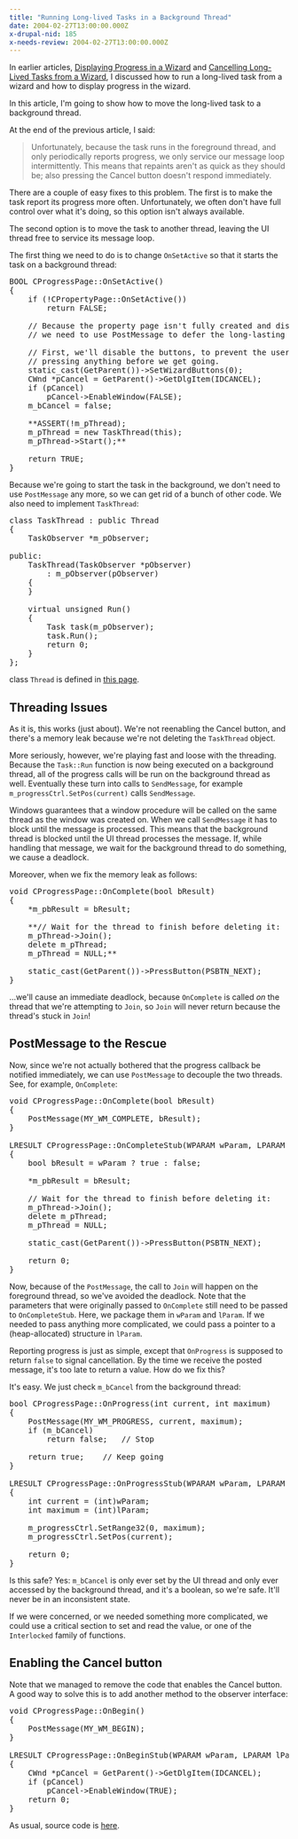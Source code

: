 ```yaml
---
title: "Running Long-lived Tasks in a Background Thread"
date: 2004-02-27T13:00:00.000Z
x-drupal-nid: 185
x-needs-review: 2004-02-27T13:00:00.000Z
---
```

In earlier articles, [Displaying Progress in a Wizard](http://www.differentpla.net/node/view/30) and [Cancelling Long-Lived Tasks from a Wizard](http://www.differentpla.net/node/view/138), I discussed how to run a long-lived task from a wizard and how to display progress in the wizard.

In this article, I'm going to show how to move the long-lived task to a background thread.

At the end of the previous article, I said:

> Unfortunately, because the task runs in the foreground thread, and only periodically reports progress, we only service our message loop intermittently. This means that repaints aren't as quick as they should be; also pressing the Cancel button doesn't respond immediately.

There are a couple of easy fixes to this problem. The first is to make the task report its progress more often. Unfortunately, we often don't have full control over what it's doing, so this option isn't always available.

The second option is to move the task to another thread, leaving the UI thread free to service its message loop.

The first thing we need to do is to change `OnSetActive` so that it starts the task on a background thread:

<pre>BOOL CProgressPage::OnSetActive()
{
	if (!CPropertyPage::OnSetActive())
		return FALSE;

	// Because the property page isn't fully created and displayed at this point,
	// we need to use PostMessage to defer the long-lasting task for a short while.

	// First, we'll disable the buttons, to prevent the user from
	// pressing anything before we get going.
	static_cast<cpropertysheet *="">(GetParent())->SetWizardButtons(0);
	CWnd *pCancel = GetParent()->GetDlgItem(IDCANCEL);
	if (pCancel)
		pCancel->EnableWindow(FALSE);
	m_bCancel = false;

	**ASSERT(!m_pThread);
	m_pThread = new TaskThread(this);
	m_pThread->Start();**

	return TRUE;
}</cpropertysheet></pre>

Because we're going to start the task in the background, we don't need to use `PostMessage` any more, so we can get rid of a bunch of other code.
We also need to implement `TaskThread`:

<pre>class TaskThread : public Thread
{
	TaskObserver *m_pObserver;

public:
	TaskThread(TaskObserver *pObserver)
		: m_pObserver(pObserver)
	{
	}

	virtual unsigned Run()
	{
		Task task(m_pObserver);
		task.Run();
		return 0;
	}
};</pre>

class `Thread` is defined in [this page](http://www.differentpla.net/node/view/141).
## Threading Issues

As it is, this works (just about). We're not reenabling the Cancel button, and there's a memory leak because we're not deleting the `TaskThread` object.

More seriously, however, we're playing fast and loose with the threading. Because the `Task::Run` function is now being executed on a background thread, all of the progress calls will be run on the background thread as well. Eventually these turn into calls to `SendMessage`, for example `m_progressCtrl.SetPos(current)` calls `SendMessage`.

Windows guarantees that a window procedure will be called on the same thread as the window was created on. When we call `SendMessage` it has to block until the message is processed. This means that the background thread is blocked until the UI thread processes the message. If, while handling that message, we wait for the background thread to do something, we cause a deadlock.

Moreover, when we fix the memory leak as follows:

<pre>void CProgressPage::OnComplete(bool bResult)
{
	*m_pbResult = bResult;

	**// Wait for the thread to finish before deleting it:
	m_pThread->Join();
	delete m_pThread;
	m_pThread = NULL;**

	static_cast<cpropertysheet *="">(GetParent())->PressButton(PSBTN_NEXT);
}</cpropertysheet></pre>

...we'll cause an immediate deadlock, because `OnComplete` is called _on_ the thread that we're attempting to `Join`, so `Join` will never return because the thread's stuck in `Join`!
## PostMessage to the Rescue

Now, since we're not actually bothered that the progress callback be notified immediately, we can use `PostMessage` to decouple the two threads. See, for example, `OnComplete`:

<pre>void CProgressPage::OnComplete(bool bResult)
{
	PostMessage(MY_WM_COMPLETE, bResult);
}

LRESULT CProgressPage::OnCompleteStub(WPARAM wParam, LPARAM lParam)
{
	bool bResult = wParam ? true : false;

	*m_pbResult = bResult;

	// Wait for the thread to finish before deleting it:
	m_pThread->Join();
	delete m_pThread;
	m_pThread = NULL;

	static_cast<cpropertysheet *="">(GetParent())->PressButton(PSBTN_NEXT);

	return 0;
}</cpropertysheet></pre>

Now, because of the `PostMessage`, the call to `Join` will happen on the foreground thread, so we've avoided the deadlock.
Note that the parameters that were originally passed to `OnComplete` still need to be passed to `OnCompleteStub`. Here, we package them in `wParam` and `lParam`. If we needed to pass anything more complicated, we could pass a pointer to a (heap-allocated) structure in `lParam`.

Reporting progress is just as simple, except that `OnProgress` is supposed to return `false` to signal cancellation. By the time we receive the posted message, it's too late to return a value. How do we fix this?

It's easy. We just check `m_bCancel` from the background thread:

<pre>bool CProgressPage::OnProgress(int current, int maximum)
{
	PostMessage(MY_WM_PROGRESS, current, maximum);
	if (m_bCancel)
		return false;	// Stop

	return true;	// Keep going
}

LRESULT CProgressPage::OnProgressStub(WPARAM wParam, LPARAM lParam)
{
	int current = (int)wParam;
	int maximum = (int)lParam;

	m_progressCtrl.SetRange32(0, maximum);
	m_progressCtrl.SetPos(current);

	return 0;
}</pre>

Is this safe? Yes: `m_bCancel` is only ever set by the UI thread and only ever accessed by the background thread, and it's a boolean, so we're safe. It'll never be in an inconsistent state.

If we were concerned, or we needed something more complicated, we could use a critical section to set and read the value, or one of the `Interlocked` family of functions.

## Enabling the Cancel button

Note that we managed to remove the code that enables the Cancel button. A good way to solve this is to add another method to the observer interface:

<pre>void CProgressPage::OnBegin()
{
	PostMessage(MY_WM_BEGIN);
}

LRESULT CProgressPage::OnBeginStub(WPARAM wParam, LPARAM lParam)
{
	CWnd *pCancel = GetParent()->GetDlgItem(IDCANCEL);
	if (pCancel)
		pCancel->EnableWindow(TRUE);
	return 0;
}</pre>

As usual, source code is [here](http://www.differentpla.net/node/view/143).